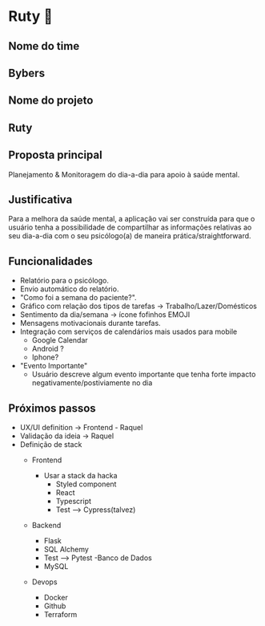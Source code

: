 # Ruty 👋

## Nome do time 
<h2> Bybers </h2>

## Nome do projeto
<h2> Ruty </h2>

## Proposta principal
  Planejamento & Monitoragem do dia-a-dia para apoio à saúde mental.

## Justificativa
  Para a melhora da saúde mental, a aplicação vai ser construída para que o usuário tenha a possibilidade de compartilhar as informações relativas ao seu dia-a-dia com o seu psicólogo(a) de maneira prática/straightforward.

## Funcionalidades
- Relatório para o psicólogo.
- Envio automático do relatório.
- "Como foi a semana do paciente?".
- Gráfico com relação dos tipos de tarefas -> Trabalho/Lazer/Domésticos
- Sentimento da dia/semana -> ícone fofinhos EMOJI
- Mensagens motivacionais durante tarefas.
- Integração com serviços de calendários mais usados para mobile
  - Google Calendar
  - Android ?
  - Iphone?
- "Evento Importante"
  - Usuário descreve algum evento importante que tenha forte impacto negativamente/postiviamente no dia

## Próximos passos
- UX/UI definition -> Frontend - Raquel
- Validação da ideia -> Raquel
- Definição de stack
  - Frontend
    - Usar a stack da hacka
      - Styled component
      - React
      - Typescript
      - Test --> Cypress(talvez)

  - Backend
    - Flask
    - SQL Alchemy
    - Test --> Pytest
  -Banco de Dados
    - MySQL
  - Devops
    - Docker
    - Github
    - Terraform
